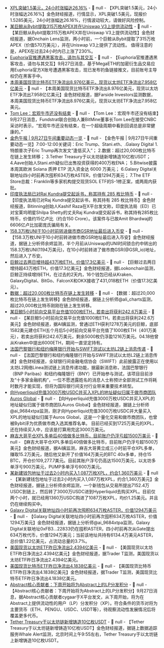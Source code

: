- [XPL突破1.5美元，24小时涨幅达26.16%](https://www.coingecko.com/zh/%E6%95%B0%E5%AD%97%E8%B4%A7%E5%B8%81/plasma) - 📰 null - 【XPL突破1.5美元，24小时涨幅达26.16%】金色财经报道，行情显示，XPL突破1.5美元，现报价1.5285美元，24小时涨幅达26.16%，行情波动较大，请做好风险控制。
- [某巨鲸从Bybit提取315万枚APEX并在Uniswap V3上提供流动性](https://x.com/OnchainLens/status/1971811396548772233) - 📰 null - 【某巨鲸从Bybit提取315万枚APEX并在Uniswap V3上提供流动性】金色财经报道，据Onchain Lens监测，两小时前，一个巨鲸从Bybit提取了315万枚APEX（价值570万美元），并在Uniswap V3上提供了流动性。 
值得注意的是，APEX在过去24小时内已上涨了230%。
- [Euphoria官推遭遇黑客攻击，请勿与其交互]() - 📰 null - 【Euphoria官推遭遇黑客攻击，请勿与其交互】9月27日消息，基于MegaETH的加密衍生品交易应用Euphoria官方X账号遭遇黑客攻击，现已发布钓鱼链接推文，目前账号主导权仍在黑客手中。
- [本周美国现货比特币ETF净流出8.976亿美元，现货以太坊ETF净流出7.958亿亿美元]() - 📰 null - 【本周美国现货比特币ETF净流出8.976亿美元，现货以太坊ETF净流出7.958亿亿美元】金色财经报道，据Farside Investors监测数据，本周美国现货比特币ETF净流出8.976亿美元，现货以太坊ETF净流出7.958亿美元。
- [Tom Lee：宏观牛市还没有结束](https://x.com/BitMNR/status/1971790552351064110) - 📰 null - 【Tom Lee：宏观牛市还没有结束】9月27日消息，Fundstrat联合创始人兼BitMine董事长Tom Lee在接受CNBC采访时表示，“宏观牛市还没有结束，在一个超级周期中看到回调总是非常健康的。”
- [金色午报 | 9月27日午间重要动态一览]() - 📰 null - 【金色午报 | 9月27日午间重要动态一览】7:00-12:00关键词：Eric Trump、Stani.eth、.Galaxy Digital 
1.特朗普次子Eric Trump再次发文“逢低买入”； 
2.数据：超过20,000枚比特币在链上发生转移； 
3.Tether Treasury于以太坊链新增铸造10亿枚USDT； 
4.Aave创始人Stani.eth疑似已出售投资获得的400万枚ENA； 
5.Bitwise披露本周其欧洲 Solana 质押 ETP 流入资金达 6000 万美元； 
6.Galaxy Digital关联地址四小时前再次囤积634万枚ASTER，价值1294万美元； 
7.The ETF Store总裁：Franklin等多家机构提交现货SOL ETF的S-1修正案，或两周内获批。
- [印度执法局已对Raj Kundra提交起诉书，称其持有 285 枚比特币](https://x.com/simplykashif/status/1971781940098560412) - 📰 null - 【印度执法局已对Raj Kundra提交起诉书，称其持有 285 枚比特币】金色财经报道，Bitinning创始人Kashif Raza在X平台发文称，印度执法局（ED）已对宝莱坞明星Shilpa Shetty的丈夫Raj Kundra提交起诉书，称其持有285枚比特币，价值约15亿卢比（约合150 Crore）。该案件与已故Amit Bhardwaj的6606亿卢比加密庞氏骗局有关。
- [158.3万枚UNI于10小时前转进做市商GSR地址最后进入币安](https://x.com/EmberCN/status/1971775149776175385) - 📰 null - 【158.3万枚UNI于10小时前转进做市商GSR地址最后进入币安】金色财经报道，据链上分析师余烬监测，半个月前从Uniswap的UNI时间锁合约中转出的158.3万枚UNI(1194万美元)，在10小时前转进了做市商GSR(@GSR_io)地址，然后进入了币安。
- [巨鲸过去两日增持超43万枚ETH，价值17.3亿美元](https://x.com/lookonchain/status/1971773638954369034) - 📰 null - 【巨鲸过去两日增持超43万枚ETH，价值17.3亿美元】金色财经报道，据Lookonchain监测，巨鲸正持续增持ETH，在过去的2天内，16个钱包已经从Kraken、GalaxyDigital、BitGo、FalconX和OKX接收了431,018枚ETH（价值17.3亿美元）。
- [数据：超过20,000枚比特币在链上发生转移](https://x.com/ali_charts/status/1971773037545484439) - 📰 null - 【数据：超过20,000枚比特币在链上发生转移】金色财经报道，据链上分析师@ali_charts监测，超过20,000枚比特币刚刚在链上发生转移。
- [某巨鲸5小时前向交易平台充值1000枚ETH，若卖出将获利242.6万美元](https://x.com/ai_9684xtpa/status/1971770652740014259) - 📰 null - 【某巨鲸5小时前向交易平台充值1000枚ETH，若卖出将获利242.6万美元】金色财经报道，据AI姨监测，曾通过ETH获利1278万美元的巨鲸，底部1582美元建仓ETH五个月后5小时前向交易平台充值了1000枚ETH（401万美元），若卖出将获利242.6万美元，剩余5000枚仍浮盈1216万美元。04.18他曾从Kraken中提出6000ETH，期间一直坚定持有。
- [法国巴黎银行和纽约梅隆银行开始与SWIFT测试以太坊L2链上消息传递](https://financefeeds.com/swift-tests-ethereum-layer-2-migration-with-bnp-paribas-bny/) - 📰 null - 【法国巴黎银行和纽约梅隆银行开始与SWIFT测试以太坊L2链上消息传递】金色财经报道，全球银行间金融电信协会（SWIFT）此前披露正在使用以太坊L2网络Linea测试链上消息传递功能，据最新消息称，法国巴黎银行（BNP Paribas）和纽约梅隆银行（BNY）已开始参与测试，该项目目前涉及“十多家金融机构”，一位不愿透露姓名的消息人士称预计全部测试工作将耗时数月才能实现，但将为国际银行间支付行业带来重要技术转型。
- [向Hyperliquid充值3000万枚USDC并买入XPL的地址疑似归属于做市商团队Auros Global](https://x.com/ai_9684xtpa/status/1971763930822484393) - 📰 null - 【向Hyperliquid充值3000万枚USDC并买入XPL的地址疑似归属于做市商团队Auros Global】金色财经报道，据链上分析师@ai_9684xtpa监测，刚才向Hyperliquid充值3000万枚USDC并大量买入XPL的地址疑似归属于Auros Global，这是一个量化交易和做市商团队，也曾被Bybit评为优质做市商入选其推荐名单。 
目前已经买到1725万美元的XPL，还在持续买入中，应该是打算用完这3000万美元。
- [麻吉大哥平仓XPL多单后40倍做多比特币，目前账户仍浮亏超1500万美元](https://x.com/ai_9684xtpa/status/1971457358154146193) - 📰 null - 【麻吉大哥平仓XPL多单后40倍做多比特币，目前账户仍浮亏超1500万美元】金色财经报道，据Ai姨监测，麻吉大哥黄立成三小时前平仓XPL多单，赚取15.2万美元，随后他又新开了价值164万美元的BTC 40x多单，持仓15 BTC，开仓价109,277.7美元。目前其账户浮亏仍高达1500万美元，以太坊多单浮亏900万美元，PUMP多单浮亏600万美元。
- [某新建钱包地址于过去2小时内买入1,087万枚XPL，约合1,360万美元](https://x.com/EmberCN/status/1971759358666317947) - 📰 null - 【某新建钱包地址于过去2小时内买入1,087万枚XPL，约合1,360万美元】金色财经报道，据链上分析师余烬监测，一个新钱包从交易所提出7152.4万USDC到链上，然后转了3000万USDC进到Hyperliquid去购买XPL。目前仅两个小时，就已经用1360万USDC购进了1087万枚XPL，均价1.25美元。并且仍在继续购买中。
- [Galaxy Digital关联地址四小时前再次囤积634万枚ASTER，价值1294万美元](https://x.com/ai_9684xtpa/status/1971759717778403560) - 📰 null - 【Galaxy Digital关联地址四小时前再次囤积634万枚ASTER，价值1294万美元】金色财经报道，据链上分析师@ai_9684xtpa监测，Galaxy Digital关联地址0xFB3...22833仍在囤积ASTER，四小时前再次从Gate提出634万枚代币，价值1294万美元；当前该地址共持有6134.4万美元ASTER，总价值1.22亿美元，占流动总量的3.7%。
- [美国现货以太坊ETF昨日净流出2.4394亿美元](https://x.com/thepfund/status/1971757287900696955) - 📰 null - 【美国现货以太坊ETF昨日净流出2.4394亿美元】金色财经报道，据Trader T监测，美国现货以太坊ETF昨日净流出2.4394亿美元。
- [美国现货比特币ETF昨日净流出4.1838亿美元](https://x.com/thepfund/status/1971756863718072827) - 📰 null - 【美国现货比特币ETF昨日净流出4.1838亿美元】金色财经报道，据Trader T监测，美国现货比特币ETF昨日净流出4.1838亿美元。
- [Abstract核心贡献者：下周开始将为Abstract上的LP分发积分](https://x.com/0xCygaar/status/1971647573074075987) - 📰 null - 【Abstract核心贡献者：下周开始将为Abstract上的LP分发积分】9月27日消息，据Abstract核心贡献者cygaar于X平台发文，从下周开始，将为在Abstract上提供流动性的用户（LP）分发积分（XP）。符合条件的货币对将为主要货币（ETH、PENGU、USDC、USDT等），待观察流动性发展情况后将覆盖更多代币。
- [Tether Treasury于以太坊链新增铸造10亿枚USDT](https://x.com/whale_alert/status/1971755614092038349) - 📰 null - 【Tether Treasury于以太坊链新增铸造10亿枚USDT】金色财经报道，据链上数据追踪服务Whale Alert监测，北京时间上午9:55左右，Tether Treasury于以太坊链上新增铸造10亿枚USDT。

